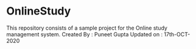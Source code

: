 # OnlineStudy

This repository consists of a sample project for the Online study management system.
Created By : Puneet Gupta
Updated on : 17th-OCT-2020
